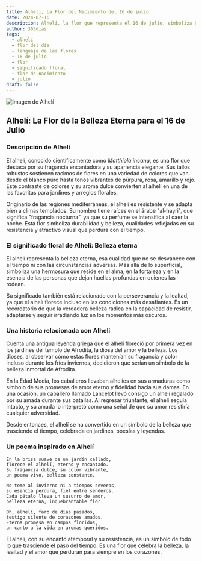 ```yaml
---
title: Alhelí, La Flor del Nacimiento del 16 de julio
date: 2024-07-16
description: Alhelí, la flor que representa el 16 de julio, simboliza Belleza eterna. Descubre su fascinante historia, significado en el lenguaje de las flores y una poesía que celebra su belleza.
author: 365días
tags:
  - alhelí
  - flor del día
  - lenguaje de las flores
  - 16 de julio
  - flor
  - significado floral
  - flor de nacimiento
  - julio
draft: false
---
```



![Imagen de Alhelí](https://cdn.pixabay.com/photo/2017/04/04/18/19/matthiola-tricuspidata-2202665_640.jpg#center)


## Alhelí: La Flor de la Belleza Eterna para el 16 de Julio

### Descripción de Alhelí

El alhelí, conocido científicamente como _Matthiola incana_, es una flor que destaca por su fragancia encantadora y su apariencia elegante. Sus tallos robustos sostienen racimos de flores en una variedad de colores que van desde el blanco puro hasta tonos vibrantes de púrpura, rosa, amarillo y rojo. Este contraste de colores y su aroma dulce convierten al alhelí en una de las favoritas para jardines y arreglos florales.

Originario de las regiones mediterráneas, el alhelí es resistente y se adapta bien a climas templados. Su nombre tiene raíces en el árabe "al-hayri", que significa "fragancia nocturna", ya que su perfume se intensifica al caer la noche. Esta flor simboliza durabilidad y belleza, cualidades reflejadas en su resistencia y atractivo visual que perdura con el tiempo.

### El significado floral de Alhelí: Belleza eterna

El alhelí representa la belleza eterna, esa cualidad que no se desvanece con el tiempo ni con las circunstancias adversas. Más allá de lo superficial, simboliza una hermosura que reside en el alma, en la fortaleza y en la esencia de las personas que dejan huellas profundas en quienes las rodean.

Su significado también está relacionado con la perseverancia y la lealtad, ya que el alhelí florece incluso en las condiciones más desafiantes. Es un recordatorio de que la verdadera belleza radica en la capacidad de resistir, adaptarse y seguir irradiando luz en los momentos más oscuros.

### Una historia relacionada con Alhelí

Cuenta una antigua leyenda griega que el alhelí floreció por primera vez en los jardines del templo de Afrodita, la diosa del amor y la belleza. Los dioses, al observar cómo estas flores mantenían su fragancia y color incluso durante los fríos inviernos, decidieron que serían un símbolo de la belleza inmortal de Afrodita.

En la Edad Media, los caballeros llevaban alhelíes en sus armaduras como símbolo de sus promesas de amor eterno y fidelidad hacia sus damas. En una ocasión, un caballero llamado Lancelot llevó consigo un alhelí regalado por su amada durante sus batallas. Al regresar triunfante, el alhelí seguía intacto, y su amada lo interpretó como una señal de que su amor resistiría cualquier adversidad.

Desde entonces, el alhelí se ha convertido en un símbolo de la belleza que trasciende el tiempo, celebrada en jardines, poesías y leyendas.

### Un poema inspirado en Alhelí

```
En la brisa suave de un jardín callado,  
florece el alhelí, eterno y encantado.  
Su fragancia dulce, su color vibrante,  
un poema vivo, belleza constante.  

No teme al invierno ni a tiempos severos,  
su esencia perdura, fiel entre senderos.  
Cada pétalo lleva un susurro de amor,  
belleza eterna, inquebrantable flor.  

Oh, alhelí, faro de días pasados,  
testigo silente de corazones amados.  
Eterna promesa en campos floridos,  
un canto a la vida en aromas queridos.  
```

El alhelí, con su encanto atemporal y su resistencia, es un símbolo de todo lo que trasciende el paso del tiempo. Es una flor que celebra la belleza, la lealtad y el amor que perduran para siempre en los corazones.